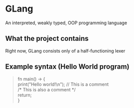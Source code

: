 # GLang  
An interpreted, weakly typed, OOP programming language  
  
## What the project contains  
Right now, GLang consists only of a half-functioning lexer  
  
## Example syntax (Hello World program)  


>fn main() -> {  
>    print("Hello world!\n"); // This is a comment  
>    /* This is also a comment */  
>    return;  
>}  
